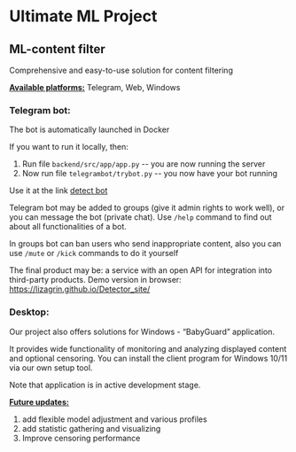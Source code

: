 # Ultimate ML Project

## ML-content filter

Comprehensive and easy-to-use solution for content filtering

<b><ins>Available platforms:</ins></b> Telegram, Web, Windows

### Telegram bot:

The bot is automatically launched in Docker

If you want to run it locally, then:
1) Run file `backend/src/app/app.py` -- you are now running the server
2) Now run file `telegrambot/trybot.py` -- you now have your bot running

Use it at the link [detect bot](https://t.me/nuddetectbot)

Telegram bot may be added to groups (give it admin rights to work well), or you can message the bot (private chat). 
Use `/help` command to find out about all functionalities of a bot.

In groups bot can ban users who send inappropriate content, also you can use `/mute` or `/kick` commands to do it yourself

The final product may be: a service with an open API for integration into third-party products.
Demo version in browser: https://lizagrin.github.io/Detector_site/

### Desktop:

Our project also offers solutions for Windows - “BabyGuard” application. 

It provides wide functionality of monitoring and analyzing displayed content and optional censoring.
You can install the client program for Windows 10/11 via our own setup tool.

Note that application is in active development stage.

<b><ins>Future updates:</b></ins>

1) add flexible model adjustment and various profiles
2) add statistic gathering and visualizing
3) Improve censoring performance
